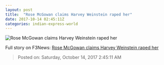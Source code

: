 ```yaml
---
layout: post
title:  "Rose McGowan claims Harvey Weinstein raped her"
date: 2017-10-14 02:45:11Z
categories: indian-express-world
---
```


![Rose McGowan claims Harvey Weinstein raped her](http://images.indianexpress.com/2017/10/harvey-weinstein-7591.jpg?w=759)




Full story on F3News: [Rose McGowan claims Harvey Weinstein raped her](http://www.f3nws.com/n/ge3NgD)

> Posted on: Saturday, October 14, 2017 2:45:11 AM

